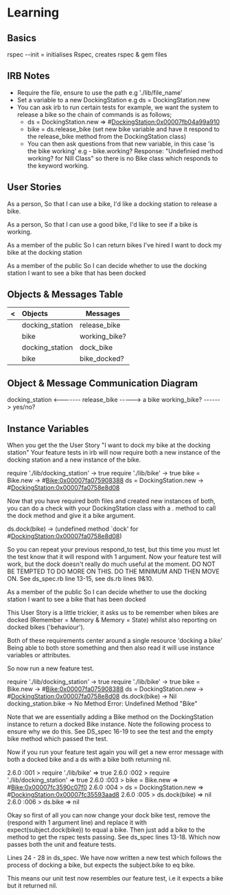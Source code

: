 <h1> Learning </h1>

<h2>Basics</h2>

rspec --init = initialises Rspec, creates rspec & gem files

<h2>IRB Notes</h2>

- Require the file, ensure to use the path e.g './lib/file_name'
- Set a variable to a new DockingStation e.g ds = DockingStation.new
- You can ask irb to run certain tests for example, we want the system to release a bike so the chain of commands is as follows;
  - ds = DockingStation.new
    => #<DockingStation:0x00007fb04a99a910>
  - bike = ds.release_bike (set new bike variable and have it respond to the release_bike method from the DockingStation class)
  - You can then ask questions from that new variable, in this case 'is the bike working' e.g - bike.working? Response: "Undefinied method working? for Nill Class" so there is no Bike class which responds to the keyword working.

<h2>User Stories</h2>

As a person,
So that I can use a bike,
I'd like a docking station to release a bike.

As a person,
So that I can use a good bike,
I'd like to see if a bike is working.

As a member of the public
So I can return bikes I've hired
I want to dock my bike at the docking station

As a member of the public
So I can decide whether to use the docking station
I want to see a bike that has been docked

<h2>Objects & Messages Table</h2>

| <   | Objects         | Messages      |
| :-- | :-------------- | ------------- |
|     | docking_station | release_bike  |
|     | bike            | working_bike? |
|     | docking_station | dock_bike     |
|     | bike            | bike_docked?  |

<h2>Object & Message Communication Diagram</h2>

docking_station <------- release_bike -----> a bike
working_bike? ------> yes/no?

<h2>Instance Variables</h2>

When you get the the User Story "I want to dock my bike at the docking station" Your feature tests in irb will now require both a new instance of the docking station and a new instance of the bike.

require './lib/docking_station'
-> true
require './lib/bike'
-> true
bike = Bike.new
-> #<Bike:0x00007fa075908388>
ds = DockingStation.new
-> #<DockingStation:0x00007fa0758e8d08>

Now that you have required both files and created new instances of both, you can do a check with your DockingStation class with a . method to call the dock method and give it a bike argument.

ds.dock(bike)
-> (undefined method `dock' for #<DockingStation:0x00007fa0758e8d08>)

So you can repeat your previous respond_to test, but this time you must let the test know that it will respond with 1 argument. Now your feature test will work, but the dock doesn't really do much useful at the moment. DO NOT BE TEMPTED TO DO MORE ON THIS. DO THE MINIMUM AND THEN MOVE ON. See ds_spec.rb line 13-15, see ds.rb lines 9&10.

As a member of the public
So I can decide whether to use the docking station
I want to see a bike that has been docked

This User Story is a little trickier, it asks us to be remember when bikes are docked (Remember = Memory & Memory = State) whilst also reporting on docked bikes ('behaviour').

Both of these requirements center around a single resource 'docking a bike' Being able to both store something and then also read it will use instance variables or attributes.

So now run a new feature test.

require './lib/docking_station'
-> true
require './lib/bike'
-> true
bike = Bike.new
-> #<Bike:0x00007fa075908388>
ds = DockingStation.new
-> #<DockingStation:0x00007fa0758e8d08>
ds.dock(bike)
-> Nil
docking_station.bike
-> No Method Error: Undefined Method "Bike"

Note that we are essentially adding a Bike method on the DockingStation instance to return a docked Bike instance. Note the following process to ensure why we do this. See DS_spec 16-19 to see the test and the empty bike method which passed the test.

Now if you run your feature test again you will get a new error message with both a docked bike and a ds with a bike both returning nil.

2.6.0 :001 > require './lib/bike'
=> true
2.6.0 :002 > require './lib/docking_station'
=> true
2.6.0 :003 > bike = Bike.new
=> #<Bike:0x00007fc3590c07f0>
2.6.0 :004 > ds = DockingStation.new
=> #<DockingStation:0x00007fc35593aad8>
2.6.0 :005 > ds.dock(bike)
=> nil
2.6.0 :006 > ds.bike
=> nil

Okay so first of all you can now change your dock bike test, remove the (respond with 1 argument line) and replace it with expect(subject.dock(bike)) to equal a bike. Then just add a bike to the method to get the rspec tests passing. See ds_spec lines 13-18. Which now passes both the unit and feature tests.

Lines 24 - 28 in ds_spec. We have now written a new test which follows the process of docking a bike, but expects the subject.bike to eq bike.

This means our unit test now resembles our feature test, i.e it expects a bike but it returned nil.
